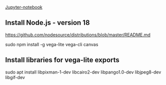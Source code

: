 [Jupyter-notebook](./dyalog-jupyter-vegalite.ipynb)

## Install Node.js - version 18
https://github.com/nodesource/distributions/blob/master/README.md

sudo npm install -g vega-lite vega-cli canvas

## Install libraries for vega-lite exports
sudo apt install libpixman-1-dev libcairo2-dev libpango1.0-dev libjpeg8-dev libgif-dev
